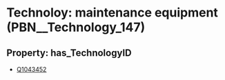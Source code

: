 # Technoloy: __maintenance equipment__ (PBN__Technology_147)

## Property: has_TechnologyID

* [Q1043452](Q1043452)


